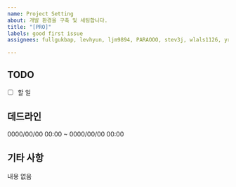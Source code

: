 ```yaml
---
name: Project Setting
about: 개발 환경을 구축 및 세팅합니다.
title: "[PRO]"
labels: good first issue
assignees: fullgukbap, levhyun, ljm9894, PARAOOO, stev3j, wlals1126, yr0118kim

---
```


## TODO
- [ ] 할 일

## 데드라인
0000/00/00 00:00 ~ 0000/00/00 00:00

## 기타 사항
내용 없음
